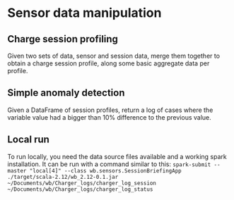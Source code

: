 # Sensor data manipulation

## Charge session profiling
Given two sets of data, sensor and session data, merge them together to obtain a charge session profile, along some basic aggregate data per profile.

## Simple anomaly detection
Given a DataFrame of session profiles, return a log of cases where the variable value had a bigger than 10% difference to the previous value.

## Local run
To run locally, you need the data source files available and a working spark installation. It can be run with a command similar to this:
`spark-submit --master "local[4]" --class wb.sensors.SessionBriefingApp ./target/scala-2.12/wb_2.12-0.1.jar ~/Documents/wb/Charger_logs/charger_log_session ~/Documents/wb/Charger_logs/charger_log_status`